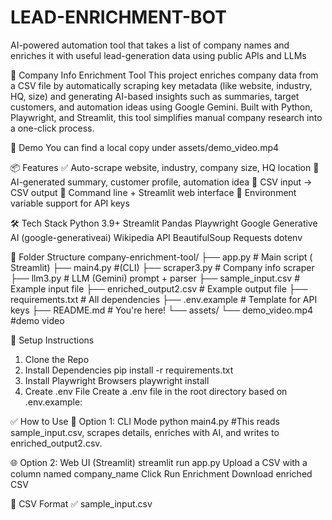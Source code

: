 # LEAD-ENRICHMENT-BOT
AI-powered automation tool that takes a list of company names and enriches it with useful lead-generation data using public APIs and LLMs


🤖 Company Info Enrichment Tool
This project enriches company data from a CSV file by automatically scraping key metadata (like website, industry, HQ, size) and generating AI-based insights such as summaries, target customers, and automation ideas using Google Gemini.
Built with Python, Playwright, and Streamlit, this tool simplifies manual company research into a one-click process.

📸 Demo
You can find a local copy under assets/demo_video.mp4

📦 Features
      ✅ Auto-scrape website, industry, company size, HQ location
      🧠 AI-generated summary, customer profile, automation idea
      📂 CSV input → CSV output
      🧪 Command line + Streamlit web interface
      🔐 Environment variable support for API keys

🛠️ Tech Stack
Python 3.9+
Streamlit
Pandas
Playwright
Google Generative AI (google-generativeai)
Wikipedia API
BeautifulSoup
Requests
dotenv

📁 Folder Structure
company-enrichment-tool/
├── app.py # Main script ( Streamlit)
├── main4.py #(CLI)
├── scraper3.py # Company info scraper
├── llm3.py # LLM (Gemini) prompt + parser
├── sample_input.csv # Example input file
├── enriched_output2.csv # Example output file
├── requirements.txt # All dependencies
├── .env.example # Template for API keys
├── README.md # You're here!
└── assets/
      └── demo_video.mp4 #demo video


🚀 Setup Instructions
1. Clone the Repo
2. Install Dependencies
      pip install -r requirements.txt
3. Install Playwright Browsers
      playwright install
4. Create .env File
      Create a .env file in the root directory based on .env.example:


✅ How to Use
🔁 Option 1: CLI Mode
      python main4.py
      #This reads sample_input.csv, scrapes details, enriches with AI, and writes to enriched_output2.csv.

🌐 Option 2: Web UI (Streamlit)
      streamlit run app.py
      Upload a CSV with a column named company_name
      Click Run Enrichment
      Download enriched CSV

📄 CSV Format
✅ sample_input.csv


